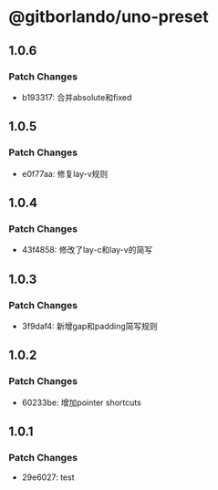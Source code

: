 # @gitborlando/uno-preset

## 1.0.6

### Patch Changes

- b193317: 合并absolute和fixed

## 1.0.5

### Patch Changes

- e0f77aa: 修复lay-v规则

## 1.0.4

### Patch Changes

- 43f4858: 修改了lay-c和lay-v的简写

## 1.0.3

### Patch Changes

- 3f9daf4: 新增gap和padding简写规则

## 1.0.2

### Patch Changes

- 60233be: 增加pointer shortcuts

## 1.0.1

### Patch Changes

- 29e6027: test

